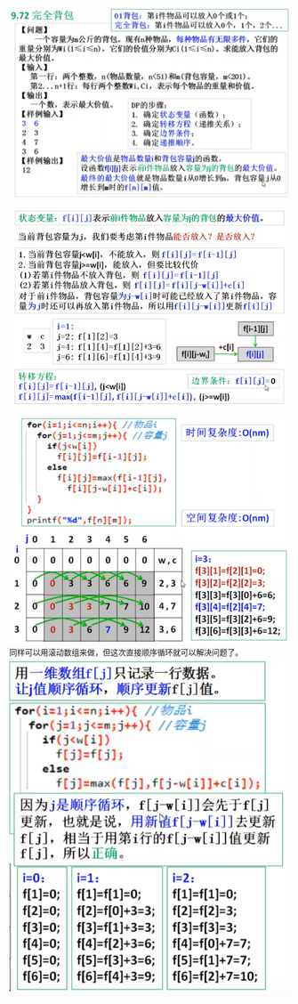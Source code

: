 
![image-20210228222705540.png](../../../../../images/WEBRESOURCEfba25dbeb0c6ea0d3b69eb2f5ab441ec.png)

![image-20210228223039615.png](../../../../../images/WEBRESOURCE1647b3e1e59cf909fe6d4be6fa37db42.png)

![image-20210228223120662.png](../../../../../images/WEBRESOURCE45cf27ab6b2fcfeb86599ea0a998ee72.png)
同样可以用滚动数组来做，但这次直接顺序循环就可以解决问题了。
![image-20210228223158094.png](../../../../../images/WEBRESOURCEe48df761121769b3c4e14c1bf8c20f64.png)
